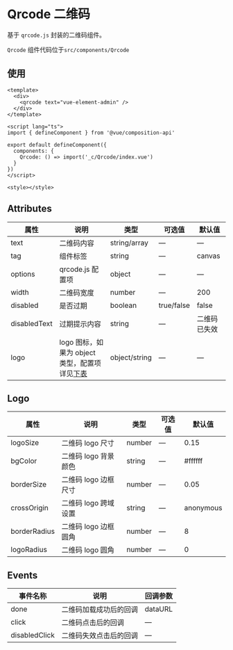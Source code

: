 # Qrcode 二维码

基于 `qrcode.js` 封装的二维码组件。

`Qrcode` 组件代码位于`src/components/Qrcode`

## 使用

```vue
<template>
  <div>
    <qrcode text="vue-element-admin" />
  </div>
</template>

<script lang="ts">
import { defineComponent } from '@vue/composition-api'

export default defineComponent({
  components: {
    Qrcode: () => import('_c/Qrcode/index.vue')
  }
})
</script>

<style></style>
```

## Attributes

| 属性 | 说明 | 类型 | 可选值 | 默认值 |
| --- | --- | --- | --- | --- |
| text | 二维码内容 | string/array | — | — |
| tag | 组件标签 | string | — | canvas |
| options | qrcode.js 配置项 | object | — | — |
| width | 二维码宽度 | number | — | 200 |
| disabled | 是否过期 | boolean | true/false | false |
| disabledText | 过期提示内容 | string | — | 二维码已失效 |
| logo | logo 图标，如果为 object 类型，配置项详见[下表](#Logo) | object/string | — | — |

## Logo<span id="Logo"></span>

| 属性         | 说明                 | 类型   | 可选值 | 默认值    |
| ------------ | -------------------- | ------ | ------ | --------- |
| logoSize     | 二维码 logo 尺寸     | number | —      | 0.15      |
| bgColor      | 二维码 logo 背景颜色 | string | —      | #ffffff   |
| borderSize   | 二维码 logo 边框尺寸 | number | —      | 0.05      |
| crossOrigin  | 二维码 logo 跨域设置 | string | —      | anonymous |
| borderRadius | 二维码 logo 边框圆角 | number | —      | 8         |
| logoRadius   | 二维码 logo 圆角     | number | —      | 0         |

## Events

| 事件名称      | 说明                   | 回调参数 |
| ------------- | ---------------------- | -------- |
| done          | 二维码加载成功后的回调 | dataURL  |
| click         | 二维码点击后的回调     | —        |
| disabledClick | 二维码失效点击后的回调 | —        |
